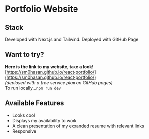 # Portfolio Website

## Stack
Developed with Next.js and Tailwind. Deployed with GitHub Page

## Want to try?
**Here is the link to my website, take a look!**
<br>[https://sm0hasan.github.io/react-portfolio/](https://sm0hasan.github.io/react-portfolio/)
<br>*(deployed with a free service plan on GitHub pages)*
<br>To run locally...`npm run dev`

## Available Features
- Looks cool
- Displays my availability to work
- A clean presentation of my expanded resume with relevant links
- Responsive

